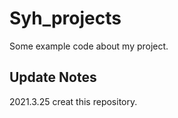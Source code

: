 # Syh_projects
Some example code about my project.

## Update Notes

2021.3.25 creat this repository.
